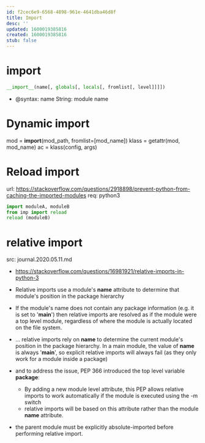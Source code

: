```yaml
---
id: f2cec6e9-6568-4898-961e-4641dba46d8f
title: Import
desc: ''
updated: 1600019385816
created: 1600019385816
stub: false
---
```



# 
# import

```py
__import__(name[, globals[, locals[, fromlist[, level]]]])

```
- @syntax:
name String: module name

# Dynamic import
mod = __import__(mod_path, fromlist=[mod_name])
klass = getattr(mod, mod_name)
ac = klass(config, args)

# Reload import
url: https://stackoverflow.com/questions/2918898/prevent-python-from-caching-the-imported-modules
req: python3

```py
import moduleA, moduleB
from imp import reload
reload (moduleB)

```
# relative import
src: journal.2020.05.11.md


- https://stackoverflow.com/questions/16981921/relative-imports-in-python-3

- Relative imports use a module's __name__ attribute to determine that module's position in the package hierarchy
- If the module's name does not contain any package information (e.g. it is set to '__main__') then relative imports are resolved as if the module were a top level module, regardless of where the module is actually located on the file system.
- ... relative imports rely on __name__ to determine the current module's position in the package hierarchy. In a main module, the value of __name__ is always '__main__', so explicit relative imports will always fail (as they only work for a module inside a package)
- and to address the issue, PEP 366 introduced the top level variable __package__:
    - By adding a new module level attribute, this PEP allows relative imports to work automatically if the module is executed using the -m switch
    - relative imports will be based on this attribute rather than the module __name__ attribute.
- the parent module must be explicitly absolute-imported before performing relative import.
